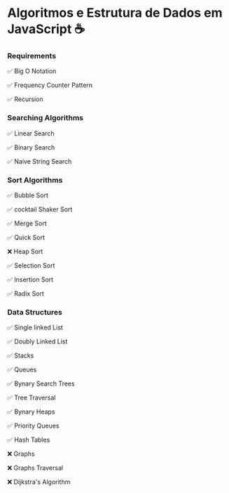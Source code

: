 #  Algoritmos e Estrutura de Dados em  JavaScript ☕

### Requirements

  ✅ Big O Notation

  ✅ Frequency Counter Pattern

  ✅ Recursion 

### Searching Algorithms

  ✅ Linear Search
  
  ✅ Binary Search
  
  ✅ Naive String Search

### Sort Algorithms
  
  ✅ Bubble Sort

  ✅ cocktail Shaker Sort

  ✅ Merge Sort

  ✅ Quick Sort

  ❌ Heap Sort

  ✅ Selection Sort

  ✅ Insertion Sort

  ✅ Radix Sort

### Data Structures

  ✅ Single linked List
  
  ✅ Doubly Linked List
  
  ✅ Stacks 
  
  ✅ Queues
  
  ✅ Bynary Search Trees
  
  ✅ Tree Traversal
  
  ✅ Bynary Heaps

  ✅ Priority Queues
  
  ✅ Hash Tables
  
  ❌ Graphs
  
  ❌ Graphs Traversal
  
  ❌ Dijkstra's Algorithm
  
  
  
